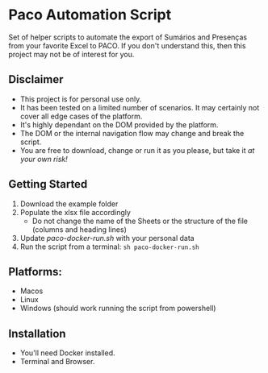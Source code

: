 # Paco Automation Script

Set of helper scripts to automate the export of Sumários and Presenças from your favorite Excel to PACO.
If you don't understand this, then this project may not be of interest for you.

## Disclaimer

* This project is for personal use only.
* It has been tested on a limited number of scenarios. It may certainly not cover all edge cases of the platform.
* It's highly dependant on the DOM provided by the platform.
* The DOM or the internal navigation flow may change and break the script.
* You are free to download, change or run it as you please, but take it *at your own risk!*

## Getting Started

1. Download the example folder
2. Populate the xlsx file accordingly
    * Do not change the name of the Sheets or the structure of the file (columns and heading lines)
3. Update *paco-docker-run.sh* with your personal data
4. Run the script from a terminal: ```sh paco-docker-run.sh```

## Platforms:
- Macos
- Linux
- Windows (should work running the script from powershell)

## Installation

* You'll need Docker installed.
* Terminal and Browser.

